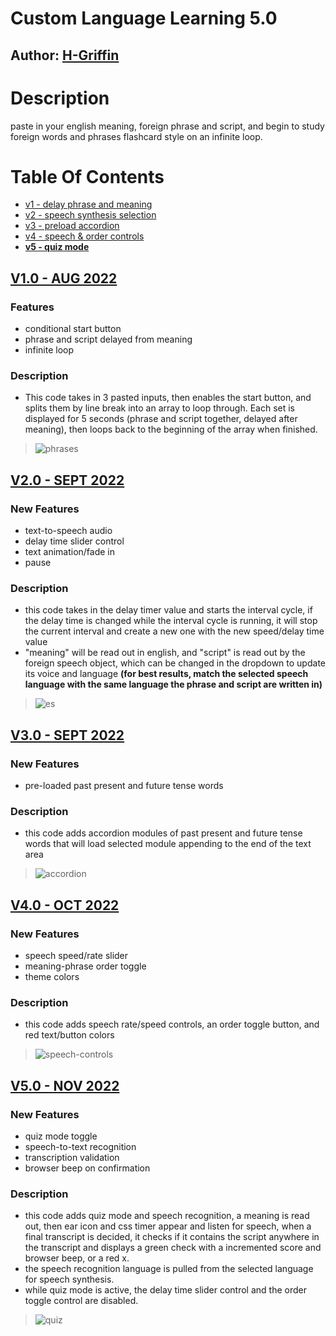# Custom Language Learning 5.0
## Author: [H-Griffin](https://github.com/h-griffin)

# Description
paste in your english meaning, foreign phrase and script, and begin to study foreign words and phrases flashcard style on an infinite loop.

# Table Of Contents
- [v1 - delay phrase and meaning](#v10---aug-2022)
- [v2 - speech synthesis selection](#v20---sept-2022)
- [v3 - preload accordion](#v30---sept-2022)
- [v4 - speech & order controls](#v40---oct-2022)
- **[v5 - quiz mode](#v50---nov-2022)**

## [V1.0 - AUG 2022](https://github.com/h-griffin/custom-language-learning/tree/v1)
### Features
- conditional start button
- phrase and script delayed from meaning
- infinite loop
### Description
- This code takes in 3 pasted inputs, then enables the start button, and splits them by line break into an array to loop through. Each set is displayed for 5 seconds (phrase and script together, delayed after meaning), then loops back to the beginning of the array when finished.
> ![phrases](./assets/v1/phrases.png)

## [V2.0 - SEPT 2022](https://github.com/h-griffin/custom-language-learning/tree/v2)
### New Features 
- text-to-speech audio
- delay time slider control
- text animation/fade in
- pause
### Description
- this code takes in the delay timer value and starts the interval cycle, if the delay time is changed while the interval cycle is running, it will stop the current interval and create a new one with the new speed/delay time value
- "meaning" will be read out in english, and "script" is read out by the foreign speech object, which can be changed in the dropdown to update its voice and language **(for best results, match the selected speech language with the same language the phrase and script are written in)**
> ![es](./assets/v2/es.png)

## [V3.0 - SEPT 2022](https://github.com/h-griffin/custom-language-learning/tree/v3)
### New Features 
- pre-loaded past present and future tense words
### Description
- this code adds accordion modules of past present and future tense words that will load selected module appending to the end of the text area 
> ![accordion](./assets/v3/accordion.png)

## [V4.0 - OCT 2022](https://github.com/h-griffin/custom-language-learning/tree/v4)
### New Features 
- speech speed/rate slider
- meaning-phrase order toggle
- theme colors
### Description
- this code adds speech rate/speed controls, an order toggle button, and red text/button colors
> ![speech-controls](./assets/v4/speech-controls.png)

## [V5.0 - NOV 2022](https://github.com/h-griffin/custom-language-learning/tree/v5)
### New Features 
- quiz mode toggle
- speech-to-text recognition  
- transcription validation
- browser beep on confirmation
### Description
- this code adds quiz mode and speech recognition, a meaning is read out, then ear icon and css timer appear and listen for speech, when a final transcript is decided, it checks if it contains the script anywhere in the transcript and displays a green check with a incremented score and browser beep, or a red x. 
- the speech recognition language is pulled from the selected language for speech synthesis.
- while quiz mode is active, the delay time slider control and the order toggle control are disabled.
> ![quiz](./assets/v5/quiz.png)